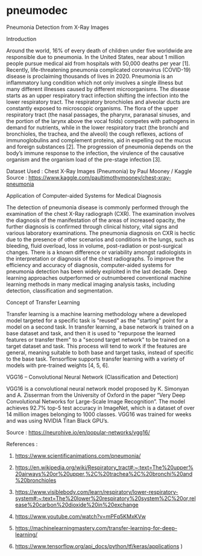 # pneumodec

Pneumonia Detection from X-Ray Images

Introduction

Around the world, 16% of every death of children under five worldwide are responsible due to pneumonia. In the United States, near about 1 million people pursue medical aid from hospitals with 50,000 deaths per year [1]. Recently, life-threatening pneumonia complicated coronavirus (COVID-19) disease is proclaiming thousands of lives in 2020. Pneumonia is an inflammatory lung condition which not only involves a single illness but many different illnesses caused by different microorganisms.
The disease starts as an upper respiratory tract infection shifting the infection into the lower respiratory tract. The respiratory bronchioles and alveolar ducts are constantly exposed to microscopic organisms.
The flora of the upper respiratory tract (the nasal passages, the pharynx, paranasal sinuses, and the portion of the larynx above the vocal folds) competes with pathogens in demand for nutrients, while in the lower respiratory tract (the bronchi and bronchioles, the trachea, and the alveoli) the cough reflexes, actions of immunoglobulins and complement proteins, aid in expelling out the mucus and foreign substances [2].
The progression of pneumonia depends on the body’s immune response to the infection, the virulence of the causative organism and the organism load of the pre-stage infection [3].

Dataset Used : Chest X-Ray Images (Pneumonia) by Paul Mooney / Kaggle
Source : https://www.kaggle.com/paultimothymooney/chest-xray-pneumonia


Application of Computer-aided Systems for Medical Diagnosis

The detection of pneumonia disease is commonly performed through the examination of the chest X-Ray radiograph (CXR). The examination involves the diagnosis of the manifestation of the areas of increased opacity, the further diagnosis is confirmed through clinical history, vital signs and various laboratory examinations.
The pneumonia diagnosis on CXR is hectic due to the presence of other scenarios and conditions in the lungs, such as bleeding, fluid overload, loss in volume, post-radiation or post-surgical changes.
There is a known difference or variability amongst radiologists in the interpretation or diagnosis of the chest radiographs.
To improve the efficiency and accuracy of diagnosis, computer-aided systems for pneumonia detection has been widely exploited in the last decade.
Deep learning approaches outperformed or outnumbered conventional machine learning methods in many medical imaging analysis tasks, including detection, classification and segmentation.


Concept of Transfer Learning

Transfer learning is a machine learning methodology where a developed model targeted for a specific task is "reused" as the "starting" point for a model on a second task.
In transfer learning, a base network is trained on a base dataset and task, and then it is used to "repurpose the learned features or transfer them" to a "second target network" to be trained on a target dataset and task.
This process will tend to work if the features are general, meaning suitable to both base and target tasks, instead of specific to the base task.
Tensorflow supports transfer learning with a variety of models with pre-trained weights [4, 5, 6].



VGG16 – Convolutional Neural Network (Classification and Detection)

VGG16 is a convolutional neural network model proposed by K. Simonyan and A. Zisserman from the University of Oxford in the paper “Very Deep Convolutional Networks for Large-Scale Image Recognition”. The model achieves 92.7% top-5 test accuracy in ImageNet, which is a dataset of over 14 million images belonging to 1000 classes. VGG16 was trained for weeks and was using NVIDIA Titan Black GPU’s.

Source : https://neurohive.io/en/popular-networks/vgg16/



References :

1. https://www.scientificanimations.com/pneumonia/

2. https://en.wikipedia.org/wiki/Respiratory_tract#:~:text=The%20upper%20airways%20or%20upper,%2C%20trachea%2C%20bronchi%20and%20bronchioles

3. https://www.visiblebody.com/learn/respiratory/lower-respiratory-system#:~:text=The%20lower%20respiratory%20system%2C%20or,release%20carbon%20dioxide%20in%20exchange

4. https://www.youtube.com/watch?v=mPFq5KMxKVw

5. https://machinelearningmastery.com/transfer-learning-for-deep-learning/
6. https://www.tensorflow.org/api_docs/python/tf/keras/applications )

